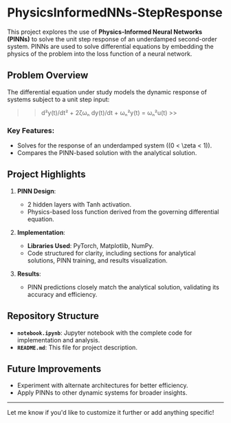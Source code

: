 # PhysicsInformedNNs-StepResponse

This project explores the use of **Physics-Informed Neural Networks (PINNs)** to solve the unit step response of an underdamped second-order system. PINNs are used to solve differential equations by embedding the physics of the problem into the loss function of a neural network.

## Problem Overview  
The differential equation under study models the dynamic response of systems subject to a unit step input:
 >> d²y(t)/dt² + 2ζωₙ dy(t)/dt + ωₙ²y(t) = ωₙ²u(t) >>
 
### Key Features:  
- Solves for the response of an underdamped system (\(0 < \zeta < 1\)).
- Compares the PINN-based solution with the analytical solution.

## Project Highlights  
1. **PINN Design**:  
   - 2 hidden layers with Tanh activation.  
   - Physics-based loss function derived from the governing differential equation.

2. **Implementation**:  
   - **Libraries Used**: PyTorch, Matplotlib, NumPy.  
   - Code structured for clarity, including sections for analytical solutions, PINN training, and results visualization.

3. **Results**:  
   - PINN predictions closely match the analytical solution, validating its accuracy and efficiency.

## Repository Structure  
- **`notebook.ipynb`**: Jupyter notebook with the complete code for implementation and analysis.  
- **`README.md`**: This file for project description.  

## Future Improvements  
- Experiment with alternate architectures for better efficiency.  
- Apply PINNs to other dynamic systems for broader insights.  

---

Let me know if you'd like to customize it further or add anything specific!
